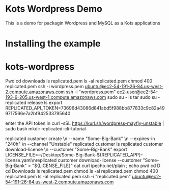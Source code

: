# Kots Wordpress Demo
This is a demo for packagin Wordpress and MySQL as a Kots applications

# Installing the example


# kots-wordpress
Pwd 
cd downloads
ls replicated.pem
ls -al replicated.pem
chmod 400 replicated.pem 
ssh -i wordpress.pem ubuntu@ec2-54-191-26-84.us-west-2.compute.amazonaws.com
ssh -i "wordpress.pem" ec2-user@ec2-54-193-9-205.us-west-1.compute.amazonaws.com
sudo su -
ls
tar
sudo su -
replicated release ls
export REPLICATED_API_TOKEN=73696d43086d841abd5f988bb877833c9c82a499717566e7a2bf942533795640




enter the API token in 
curl -sSL https://kurl.sh/wordpress-mayfly-unstable | sudo bash
mkdir replicated-cli-tutorial

replicated customer create \\n  --name "Some-Big-Bank" \\n  --expires-in "240h" \\n  --channel "Unstable"
replicated customer ls
replicated customer download-license \\n  --customer "Some-Big-Bank"
export LICENSE_FILE=~/Desktop/Some-Big-Bank-${REPLICATED_APP}-license.yaml\nreplicated customer download-license --customer "Some-Big-Bank" > "${LICENSE_FILE}"
cat
curl ipecho.net/plain ; echo
pwd
cd D
cd Downloads
ls replicated.pem
chmod
ls -al replicated.pem
chmod 400 replicated.pem
ls -al replicated.pem
ssh -i "replicated.pem" ubuntu@ec2-54-191-26-84.us-west-2.compute.amazonaws.com
